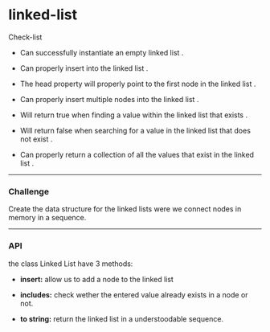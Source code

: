 # linked-list

Check-list

- Can successfully instantiate an empty linked list .

- Can properly insert into the linked list .

- The head property will properly point to the first node in the linked list .

- Can properly insert multiple nodes into the linked list .

- Will return true when finding a value within the linked list that exists .

- Will return false when searching for a value in the linked list that does not exist .

- Can properly return a collection of all the values that exist in the linked list .

---
### Challenge
Create the data structure for the linked lists were we connect nodes in memory in a sequence.

---
### API
the class Linked List have 3 methods:

- **insert:** allow us to add a node to the linked list

- **includes:** check wether the entered value already exists in a node or not.

- **to string:** return the linked list in a understoodable sequence.
